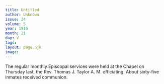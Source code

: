 ```yaml
---
title: Untitled
author: Unknown
issue: 24
volume: 5
year: 1916
month: 21
day: V
tags:
layout: page.njk
image:
---
```

The regular monthly Episcopal services were held at the Chapel on Thursday last, the Rev. Thomas J. Taylor A. M. officiating. About sixty-five inmates received communion.    
